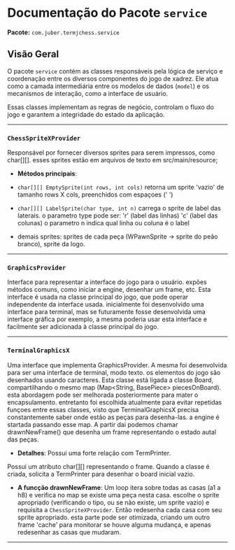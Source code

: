 # Documentação do Pacote `service`

**Pacote:** `com.juber.termjchess.service`

## Visão Geral

O pacote `service` contém as classes responsáveis pela lógica de serviço e coordenação entre os diversos componentes do jogo de xadrez. Ele atua como a camada intermediária entre os modelos de dados (`model`) e os mecanismos de interação, como a interface de usuário.

Essas classes implementam as regras de negócio, controlam o fluxo do jogo e garantem a integridade do estado da aplicação.

---

### `ChessSpriteXProvider`

Responsável por fornecer diversos sprites para serem impressos, como char[][]. esses sprites estão em arquivos de texto em src/main/resource;

- **Métodos principais**:

- `char[][] EmptySprite(int rows, int cols)`
retorna um sprite 'vazio' de tamanho rows X cols, preenchidos com espaçoes (' ')

- `char[][] LabelSprite(char type, int n)`
carrega o sprite de label das laterais. o parametro type pode ser:
  'r' (label das linhas)
  'c' (label das colunas)
o parametro n indica qual linha ou coluna é o label

- demais sprites:
  sprites de cada peça (WPawnSprite -> sprite do peão branco), sprite da logo. 

---

### `GraphicsProvider`

Interface para representar a interface do jogo para o usuário.
expões métodos comuns, como iniciar a engine, desenhar um frame, etc.
Esta interface é usada na classe principal do jogo, que pode operar independente da interface usada.
inicialmente foi desenvolvido uma interface para terminal, mas se futuramente fosse desenvolvida uma interface gráfica por exemplo, a mesma poderia usar esta interface e facilmente ser adicionada à classe principal do jogo.

---

### `TerminalGraphicsX `

Uma interface que implementa GraphicsProvider. 
A mesma foi desenvolvida para ser uma interface de terminal, modo texto.
os elementos do jogo são desenhados usando caracteres.
Esta classe está ligada a classe Board, compartilhando o mesmo map (Map<String, BasePiece> piecesOnBoard).
esta abordagem pode ser melhorada posteriormente para mater o encapsulamento. entretanto foi escolhida atualmente para evitar repetidas funçoes entre essas classes, visto que TerminalGraphicsX precisa constantemente saber onde estão as peças para desenha-las.
a engine é startada passando esse map. A partir dai podemos chamar drawnNewFrame() que desenha um frame representando o estado autal das peças.

- **Detalhes**:
Possui uma forte relação com TermPrinter.

Possui um atributo char[][] representando o frame.
Quando a classe é criada, solicita a TermPrinter para desenhar o board inicial vazio.

- **A funcção drawnNewFrame**:
Um loop itera sobre todas as casas (a1 a h8) e verifica no map se existe uma peça nesta casa.
escolhe o sprite apropriado (verificando o tipo, ou se não existe, um  sprite vazio) e requisita a `ChessSpriteXProvider`.
Então redesenha cada casa com seu sprite apropriado.
esta parte pode ser otimizada, criando um outro frame 'cache' para monitorar se houve alguma mudança, e apenas redesenhar as casas que mudaram.

---

